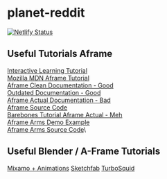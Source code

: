 # planet-reddit

[![Netlify Status](https://api.netlify.com/api/v1/badges/f1c0b156-9abc-4e64-9674-5c04d5537829/deploy-status)](https://app.netlify.com/sites/planet-reddit/deploys)

## Useful Tutorials Aframe
[Interactive Learning Tutorial](https://aframe.io/aframe-school/#/)\
[Mozilla MDN Aframe Tutorial](https://developer.mozilla.org/en-US/docs/Games/Techniques/3D_on_the_web/Building_up_a_basic_demo_with_A-Frame)\
[Aframe Clean Documentation - Good](https://aframe.io/docs/0.7.0/introduction/)\
[Outdated Documentation - Good](http://ngokevin.com/blog/aframe-component/)\
[Aframe Actual Documentation - Bad](https://altspacevr.github.io/AltspaceSDK/doc/aframe/)\
[Aframe Source Code](https://github.com/aframevr/aframe/tree/da94b61e9c7333912d1e666036598d2cd9e4d03d)\
[Barebones Tutorial Aframe Actual - Meh](https://developer.altvr.com/building-altspacevr-apps-with-a-frame/)\
[Aframe Arms Demo Example](https://aframe.io/aframe/examples/animation/arms/)\
[Aframe Arms Source Code](https://github.com/aframevr/aframe/blob/master/examples/animation/arms/index.html)\

## Useful Blender / A-Frame Tutorials
[Mixamo + Animations](https://www.youtube.com/watch?v=hheYLOworF4)
[Sketchfab](https://sketchfab.com/3d-models/popular?cursor=bz04JnA9MjA%3D)
[TurboSquid](https://www.turbosquid.com/)


